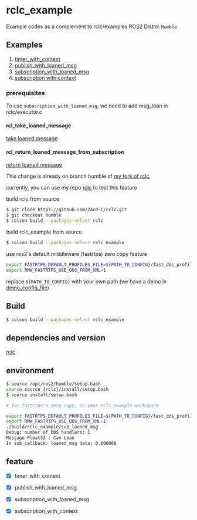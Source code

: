 # rclc_example

Example codes as a complement to rclc/examples
ROS2 Distro: `Humble`


## Examples

1. [timer_with_context](rclc_example/src/timer_with_context.c)
2. [publish_with_loaned_msg](rclc_example/src/pub_loaned_msg.c)
3. [subscription_with_loaned_msg](rclc_example/src/sub_loaned_msg.c)
4. [subscription with context](rclc_example/src/sub_context_callback.c)

### prerequisites

To use `subscription_with_loaned_msg`, we need to add msg_loan in rclc/executor.c

#### rcl_take_loaned_message

[take loaned message](https://github.com/ros2/rclc/compare/humble...Zard-C:rclc:humble#diff-82aa34a48fc24ad5d3eefc4e7937b764b3ff91947b0e7394ffab7bc78def736b)

#### rcl_return_loaned_message_from_subscription

[return loaned message](https://github.com/Zard-C/rclc_example/blob/main/rclc_example/src/sub_loaned_msg.c)


This change is already on branch humble of [my fork of rclc](https://github.com/Zard-C/rclc),

currently, you can use my repo [rclc](https://github.com/Zard-C/rclc) to test this feature

build rclc from source

```bash
$ git clone https://github.com/Zard-C/rclc.git
$ git checkout humble
$ colcon build --packages-select rclc
```
build rclc_example from source

```bash
$ colcon build --packages-select rclc_example
```
use ros2's default middleware (fastrtps) zero copy feature

```bash
export FASTRTPS_DEFAULT_PROFILES_FILE=${PATH_TO_CONFIG}/fast_dds_profiles.xml
export RMW_FASTRTPS_USE_QOS_FROM_XML=1
```
replace `${PATH_TO_CONFIG}` with your own path (we have a demo in [demo_config_file](config/fastrtps/fast_dds_profiles.xml))

## Build

```bash
$ colcon build --packages-select rclc_example
```
## dependencies and version

[rclc](https://github.com/Zard-C/rclc)

## environment

```bash
$ source /opt/ros2/humble/setup.bash
source source {rclc}/install/setup.bash
$ source install/setup.bash

# for fastrtps's zero copy, in your rclc_example workspace

export FASTRTPS_DEFAULT_PROFILES_FILE=${PATH_TO_CONFIG}/fast_dds_profiles.xml
export RMW_FASTRTPS_USE_QOS_FROM_XML=1
./build/rclc_example/sub_loaned_msg
Debug: number of DDS handlers: 1
Message Float32 : Can Loan
In sub_callback: loaned_msg data: 0.000000

```


## feature

- [x] timer_with_context
- [x] publish_with_loaned_msg
- [x] subscription_with_loaned_msg
- [x] subscription_with_context

